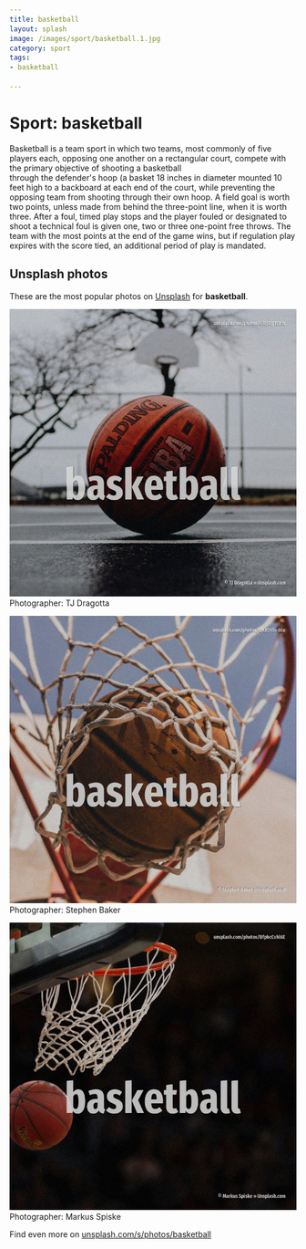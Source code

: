 ```yaml
---
title: basketball
layout: splash
image: /images/sport/basketball.1.jpg
category: sport
tags:
- basketball

---
```

# Sport: basketball

Basketball is a team sport in which two teams, most commonly of five players each, opposing one 
another on a rectangular court, compete with the primary objective of shooting a basketball  
through the defender's hoop (a basket 18 inches  in diameter mounted 10 feet  high to a backboard 
at each end of the court, while preventing the opposing team from shooting through their own hoop.
A field goal is worth two points, unless made from behind the three-point line, when it is worth 
three.
After a foul, timed play stops and the player fouled or designated to shoot a technical foul is 
given one, two or three one-point free throws.
The team with the most points at the end of the game wins, but if regulation play expires with the 
score tied, an additional period of play  is mandated.

 
## Unsplash photos
These are the most popular photos on [Unsplash](https://unsplash.com) for **basketball**.
 
![basketball](/images/sport/basketball.1.jpg)
Photographer:  TJ Dragotta
 
![basketball](/images/sport/basketball.2.jpg)
Photographer:  Stephen Baker
 
![basketball](/images/sport/basketball.3.jpg)
Photographer:  Markus Spiske
 
Find even more on [unsplash.com/s/photos/basketball](https://unsplash.com/s/photos/basketball)
 
